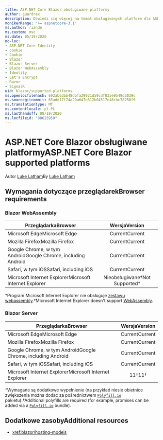 ```yaml
---
title: ASP.NET Core Blazor obsługiwane platformy
author: guardrex
description: Dowiedz się więcej na temat obsługiwanych platform dla ASP.NET Core Blazor .
monikerRange: '>= aspnetcore-3.1'
ms.author: riande
ms.custom: mvc
ms.date: 05/19/2020
no-loc:
- ASP.NET Core Identity
- cookie
- Cookie
- Blazor
- Blazor Server
- Blazor WebAssembly
- Identity
- Let's Encrypt
- Razor
- SignalR
uid: blazor/supported-platforms
ms.openlocfilehash: 692ab63bb48dbfa29021d59cdf035e9549d3039c
ms.sourcegitcommit: 65add17f74a29a647d812b04517e46cbc78258f9
ms.translationtype: MT
ms.contentlocale: pl-PL
ms.lasthandoff: 08/19/2020
ms.locfileid: "88625950"
---
```

# <a name="aspnet-core-no-locblazor-supported-platforms"></a><span data-ttu-id="62d94-103">ASP.NET Core Blazor obsługiwane platformy</span><span class="sxs-lookup"><span data-stu-id="62d94-103">ASP.NET Core Blazor supported platforms</span></span>

<span data-ttu-id="62d94-104">Autor [Luke Latham](https://github.com/guardrex)</span><span class="sxs-lookup"><span data-stu-id="62d94-104">By [Luke Latham](https://github.com/guardrex)</span></span>

## <a name="browser-requirements"></a><span data-ttu-id="62d94-105">Wymagania dotyczące przeglądarek</span><span class="sxs-lookup"><span data-stu-id="62d94-105">Browser requirements</span></span>

### Blazor WebAssembly

| <span data-ttu-id="62d94-106">Przeglądarka</span><span class="sxs-lookup"><span data-stu-id="62d94-106">Browser</span></span>                          | <span data-ttu-id="62d94-107">Wersja</span><span class="sxs-lookup"><span data-stu-id="62d94-107">Version</span></span>               |
| -------------------------------- | :-------------------: |
| <span data-ttu-id="62d94-108">Microsoft Edge</span><span class="sxs-lookup"><span data-stu-id="62d94-108">Microsoft Edge</span></span>                   | <span data-ttu-id="62d94-109">Current</span><span class="sxs-lookup"><span data-stu-id="62d94-109">Current</span></span>               |
| <span data-ttu-id="62d94-110">Mozilla Firefox</span><span class="sxs-lookup"><span data-stu-id="62d94-110">Mozilla Firefox</span></span>                  | <span data-ttu-id="62d94-111">Current</span><span class="sxs-lookup"><span data-stu-id="62d94-111">Current</span></span>               |
| <span data-ttu-id="62d94-112">Google Chrome, w tym Android</span><span class="sxs-lookup"><span data-stu-id="62d94-112">Google Chrome, including Android</span></span> | <span data-ttu-id="62d94-113">Current</span><span class="sxs-lookup"><span data-stu-id="62d94-113">Current</span></span>               |
| <span data-ttu-id="62d94-114">Safari, w tym iOS</span><span class="sxs-lookup"><span data-stu-id="62d94-114">Safari, including iOS</span></span>            | <span data-ttu-id="62d94-115">Current</span><span class="sxs-lookup"><span data-stu-id="62d94-115">Current</span></span>               |
| <span data-ttu-id="62d94-116">Microsoft Internet Explorer</span><span class="sxs-lookup"><span data-stu-id="62d94-116">Microsoft Internet Explorer</span></span>      | <span data-ttu-id="62d94-117">Nieobsługiwane&dagger;</span><span class="sxs-lookup"><span data-stu-id="62d94-117">Not Supported&dagger;</span></span> |

<span data-ttu-id="62d94-118">&dagger;Program Microsoft Internet Explorer nie obsługuje [zestawu webassembly](https://webassembly.org).</span><span class="sxs-lookup"><span data-stu-id="62d94-118">&dagger;Microsoft Internet Explorer doesn't support [WebAssembly](https://webassembly.org).</span></span>

### Blazor Server

| <span data-ttu-id="62d94-119">Przeglądarka</span><span class="sxs-lookup"><span data-stu-id="62d94-119">Browser</span></span>                          | <span data-ttu-id="62d94-120">Wersja</span><span class="sxs-lookup"><span data-stu-id="62d94-120">Version</span></span>    |
| -------------------------------- | :--------: |
| <span data-ttu-id="62d94-121">Microsoft Edge</span><span class="sxs-lookup"><span data-stu-id="62d94-121">Microsoft Edge</span></span>                   | <span data-ttu-id="62d94-122">Current</span><span class="sxs-lookup"><span data-stu-id="62d94-122">Current</span></span>    |
| <span data-ttu-id="62d94-123">Mozilla Firefox</span><span class="sxs-lookup"><span data-stu-id="62d94-123">Mozilla Firefox</span></span>                  | <span data-ttu-id="62d94-124">Current</span><span class="sxs-lookup"><span data-stu-id="62d94-124">Current</span></span>    |
| <span data-ttu-id="62d94-125">Google Chrome, w tym Android</span><span class="sxs-lookup"><span data-stu-id="62d94-125">Google Chrome, including Android</span></span> | <span data-ttu-id="62d94-126">Current</span><span class="sxs-lookup"><span data-stu-id="62d94-126">Current</span></span>    |
| <span data-ttu-id="62d94-127">Safari, w tym iOS</span><span class="sxs-lookup"><span data-stu-id="62d94-127">Safari, including iOS</span></span>            | <span data-ttu-id="62d94-128">Current</span><span class="sxs-lookup"><span data-stu-id="62d94-128">Current</span></span>    |
| <span data-ttu-id="62d94-129">Microsoft Internet Explorer</span><span class="sxs-lookup"><span data-stu-id="62d94-129">Microsoft Internet Explorer</span></span>      | <span data-ttu-id="62d94-130">11&dagger;</span><span class="sxs-lookup"><span data-stu-id="62d94-130">11&dagger;</span></span> |

<span data-ttu-id="62d94-131">&dagger;Wymagane są dodatkowe wypełnienie (na przykład niesie obietnice zwiększenia można dodać za pośrednictwem [`Polyfill.io`](https://polyfill.io/v3/) pakietu).</span><span class="sxs-lookup"><span data-stu-id="62d94-131">&dagger;Additional polyfills are required (for example, promises can be added via a [`Polyfill.io`](https://polyfill.io/v3/) bundle).</span></span>

## <a name="additional-resources"></a><span data-ttu-id="62d94-132">Dodatkowe zasoby</span><span class="sxs-lookup"><span data-stu-id="62d94-132">Additional resources</span></span>

* <xref:blazor/hosting-models>
